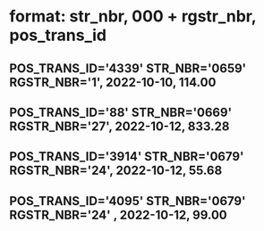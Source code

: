 # format: str_nbr, 000 + rgstr_nbr, pos_trans_id

## POS_TRANS_ID='4339' STR_NBR='0659' RGSTR_NBR='1', 2022-10-10, 114.00
## POS_TRANS_ID='88' STR_NBR='0669' RGSTR_NBR='27', 2022-10-12, 833.28
## POS_TRANS_ID='3914' STR_NBR='0679' RGSTR_NBR='24', 2022-10-12, 55.68
## POS_TRANS_ID='4095' STR_NBR='0679' RGSTR_NBR='24' , 2022-10-12, 99.00
